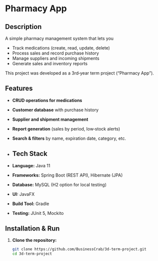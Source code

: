 # Pharmacy App

## Description
A simple pharmacy management system that lets you  
- Track medications (create, read, update, delete)  
- Process sales and record purchase history  
- Manage suppliers and incoming shipments  
- Generate sales and inventory reports  

This project was developed as a 3rd‑year term project (“Pharmacy App”).

## Features
- **CRUD operations for medications**  
- **Customer database** with purchase history  
- **Supplier and shipment management**  
- **Report generation** (sales by period, low‑stock alerts)  
- **Search & filters** by name, expiration date, category, etc.

- ## Tech Stack
- **Language:** Java 11  
- **Frameworks:** Spring Boot (REST API), Hibernate (JPA)  
- **Database:** MySQL (H2 option for local testing)  
- **UI:** JavaFX 
- **Build Tool:** Gradle  
- **Testing:** JUnit 5, Mockito  

## Installation & Run

1. **Clone the repository:**
   ```bash
   git clone https://github.com/BusinessCrab/3d-term-project.git
   cd 3d-term-project
